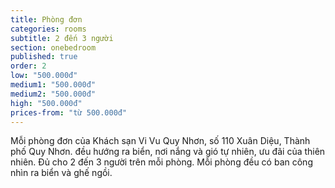 ```yaml
---
title: Phòng đơn
categories: rooms
subtitle: 2 đến 3 người
section: onebedroom
published: true
order: 2
low: "500.000đ"
medium1: "500.000đ"
medium2: "500.000đ"
high: "500.000đ"
prices-from: "từ 500.000đ"
---
```


Mỗi phòng đơn của Khách sạn Vi Vu Quy Nhơn, số 110 Xuân Diệu, Thành phố Quy Nhơn.
đều hướng ra biển, nơi nắng và gió tự nhiên, ưu đãi của thiên nhiên.
Đủ cho 2 đến 3 người trên mỗi phòng.
Mỗi phòng đều có ban công nhìn ra biển và ghế ngồi.
